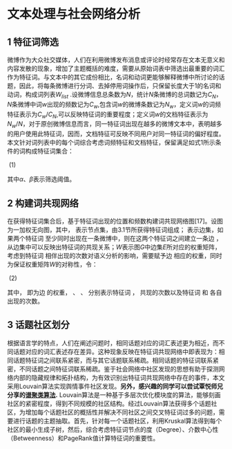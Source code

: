# 文本处理与社会网络分析
## 1 特征词筛选

​	 微博作为大众社交媒体，人们在利用微博发布消息或评论时经常存在文本无意义和内容发散的现象，增加了主题概括的难度，需要从原始词表中筛选出最重要的词汇作为特征词。与文本中的其它成份相比，名词和动词更能够解释微博中所讨论的话题，因此，将每条微博进行分词、去掉停用词操作后，只保留长度大于1的名词和动词，构成词列表$W_{list}$ .设微博信息总条数为$N$，统计$N$条微博的总词数记为$C_N$，*N*条微博中词$w$出现的频数记为$C_w$,包含词$w$的微博条数记为$N_w$，定义词$w$的词频特征表示为$C_w/C_N$,可以反映特征词的重要程度；定义词$w$的文档特征表示为$N_w/N$，对于原创微博信息而言，同一特征词出现在越多的微博文本中，表明越多的用户使用此特征词，因而，文档特征可反映不同用户对同一特征词的偏好程度。本文针对词列表中的每个词综合考虑词频特征和文档特征，保留满足如式1所示条件的词构成特征词集合：

​                                          (1)

其中*α*、*β*表示筛选阈值。
## 2 构建词共现网络 

在获得特征词集合后，基于特征词出现的位置和频数构建词共现网络图[17]。设图  为一加权无向图，其中，  表示节点集，由3.1节所获得特征词组成；  表示边集，如果两个特征词  至少同时出现在一条微博中，则在这两个特征词之间建立一条边  ，从边集中可以反映出特征词的共现关系；*W*表示图*G*中边集*E*所对应的权重矩阵，考虑到特征词  相伴出现的次数对语义分析的影响，需要赋予边  相应的权重，同时为保证权重矩阵*W*的对称性，令：

​           (2)

其中，  即为边  的权重，  、  、  分别表示特征词  ，  共现的次数以及特征词  和  各自出现的次数。
## 3 话题社区划分    
根据语言学的特点，人们在阐述问题时，相同话题对应的词汇表述更为相近，而不同话题对应的词汇表述存在差异。这种现象反映在特征词共现网络中即表现为：相同话题特征词之间联系紧密，而与其它话题联系稀疏。相同话题的特征词联系紧密，不同话题之间特征词联系稀疏。鉴于社会网络中社区发现的思想有助于探测网络内部的隐藏规律和拓扑结构，为有效识别出特征词共现网络中存在的事件，本文采用Louvain算法实现舆情事件社区发现。**另外，感兴趣的同学可以尝试覃悦师兄分享的[谱聚类算法](https://github.com/QinY-Stat/CommunityDetection).** Louvain算法是一种基于多层次优化模块度的算法，能够刻画社区的紧密程度，得到不同规模的社区结构。经过Louvain算法获得多个话题社区，为增加每个话题社区的概括性并解决不同社区之间交叉特征词过多的问题，需要进行话题的主题抽取。首先，针对每一个话题社区，利用Kruskal算法得到每个社区的最小生成子树，然后，综合考虑特征词节点的度（Degree）、介数中心性（Betweenness）和PageRank值计算特征词的重要性。

